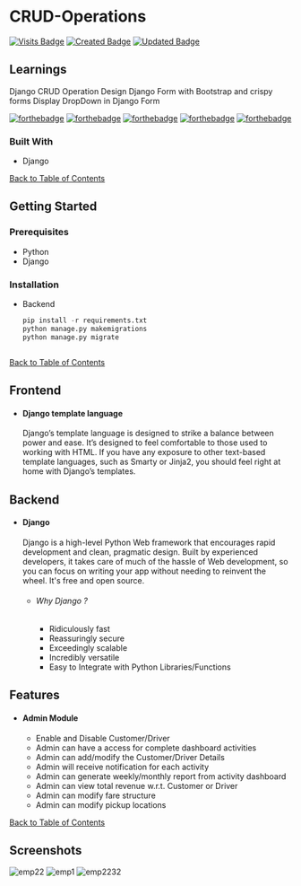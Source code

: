 # CRUD-Operations


[![Visits Badge](https://badges.pufler.dev/visits/saksham1991999/taxotaxi)](https://badges.pufler.dev) [![Created Badge](https://badges.pufler.dev/created/saksham1991999/taxotaxi)](https://badges.pufler.dev) [![Updated Badge](https://badges.pufler.dev/updated/saksham1991999/taxotaxi)](https://badges.pufler.dev)


## Learnings
Django CRUD Operation
Design Django Form with Bootstrap and crispy forms
Display DropDown in Django Form

[![forthebadge](https://forthebadge.com/images/badges/built-with-love.svg)](https://forthebadge.com)  [![forthebadge](https://forthebadge.com/images/badges/made-with-python.svg)](https://forthebadge.com) [![forthebadge](https://forthebadge.com/images/badges/uses-html.svg)](https://forthebadge.com) [![forthebadge](https://forthebadge.com/images/badges/uses-css.svg)](https://forthebadge.com) [![forthebadge](https://forthebadge.com/images/badges/uses-js.svg)](https://forthebadge.com)






### Built With
*   Django

[Back to Table of Contents](#table-of-contents)

## Getting Started
### Prerequisites
* Python
* Django


### Installation



* Backend

    ```Python
    pip install -r requirements.txt
    python manage.py makemigrations
    python manage.py migrate
    ```

    ```
    
[Back to Table of Contents](#table-of-contents)

## Frontend

* #### Django template language
    Django’s template language is designed to strike a balance between power and ease. It’s designed to feel comfortable to those used to working with HTML. If you have any exposure to other text-based template languages, such as Smarty or Jinja2, you should feel right at home with Django’s templates.
    

## Backend

* #### Django 
    Django is a high-level Python Web framework that encourages rapid development and clean, pragmatic design. Built by experienced developers, it takes care of much of the hassle of Web development, so you can focus on writing your app without needing to reinvent the wheel. It's free and open source.
    
    * ###### Why Django ?
        *  Ridiculously fast
        *  Reassuringly secure
        *  Exceedingly scalable
        *  Incredibly versatile
        *  Easy to Integrate with Python Libraries/Functions

## Features

* #### Admin Module
  
    *  Enable and Disable Customer/Driver
    *  Admin can have a access for complete dashboard activities
    *  Admin can add/modify the Customer/Driver Details
    *  Admin will receive notification for each activity
    *  Admin can generate weekly/monthly report from activity dashboard
    *  Admin can view total revenue w.r.t. Customer or Driver
    *  Admin can modify fare structure
    *  Admin can modify pickup locations



[Back to Table of Contents](#table-of-contents)
## Screenshots
![emp22](https://user-images.githubusercontent.com/39465843/123313584-46abf180-d547-11eb-904d-432271234aa8.png)
![emp1](https://user-images.githubusercontent.com/39465843/123313592-49a6e200-d547-11eb-93a1-f045a5bbd81a.png)
![emp2232](https://user-images.githubusercontent.com/39465843/123313606-4d3a6900-d547-11eb-8300-6561c23c4af5.png)
